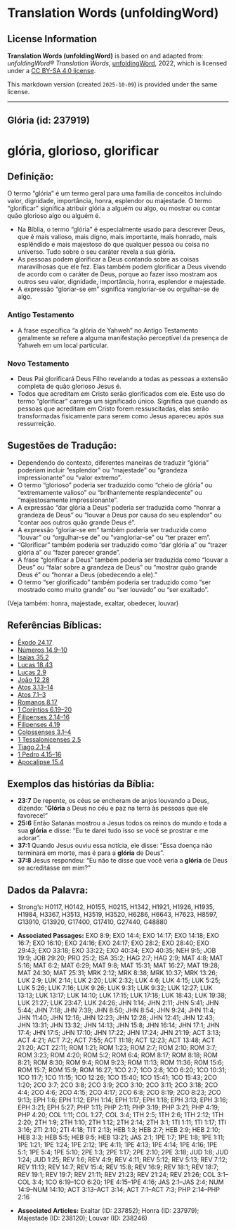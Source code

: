 # Translation Words (unfoldingWord)

## License Information

**Translation Words (unfoldingWord)** is based on and adapted from: _unfoldingWord® Translation Words_, [unfoldingWord](https://unfoldingword.org/utw), 2022, which is licensed under a [CC BY-SA 4.0 license](https://creativecommons.org/licenses/by-sa/4.0/legalcode.en).

This markdown version (created `2025-10-09`) is provided under the same license.



--------------------------------

## Glória (id: 237919)

glória, glorioso, glorificar
============================

Definição:
----------

O termo “glória” é um termo geral para uma família de conceitos incluindo valor, dignidade, importância, honra, esplendor ou majestade. O termo “glorificar” significa atribuir glória a alguém ou algo, ou mostrar ou contar quão glorioso algo ou alguém é.

* Na Bíblia, o termo “glória” é especialmente usado para descrever Deus, que é mais valioso, mais digno, mais importante, mais honrado, mais esplêndido e mais majestoso do que qualquer pessoa ou coisa no universo. Tudo sobre o seu caráter revela a sua glória.
* As pessoas podem glorificar a Deus contando sobre as coisas maravilhosas que ele fez. Elas também podem glorificar a Deus vivendo de acordo com o caráter de Deus, porque ao fazer isso mostram aos outros seu valor, dignidade, importância, honra, esplendor e majestade.
* A expressão “gloriar\-se em” significa vangloriar\-se ou orgulhar\-se de algo.

### Antigo Testamento

* A frase específica “a glória de Yahweh” no Antigo Testamento geralmente se refere a alguma manifestação perceptível da presença de Yahweh em um local particular.

### Novo Testamento

* Deus Pai glorificará Deus Filho revelando a todas as pessoas a extensão completa de quão glorioso Jesus é.
* Todos que acreditam em Cristo serão glorificados com ele. Este uso do termo “glorificar” carrega um significado único. Significa que quando as pessoas que acreditam em Cristo forem ressuscitadas, elas serão transformadas fisicamente para serem como Jesus apareceu após sua ressurreição.

Sugestões de Tradução:
----------------------

* Dependendo do contexto, diferentes maneiras de traduzir “glória” poderiam incluir “esplendor” ou “majestade” ou “grandeza impressionante” ou “valor extremo”.
* O termo “glorioso” poderia ser traduzido como “cheio de glória” ou “extremamente valioso” ou “brilhantemente resplandecente” ou “majestosamente impressionante”.
* A expressão “dar glória a Deus” poderia ser traduzida como “honrar a grandeza de Deus” ou “louvar a Deus por causa do seu esplendor” ou “contar aos outros quão grande Deus é”.
* A expressão “gloriar\-se em” também poderia ser traduzida como “louvar” ou “orgulhar\-se de” ou “vangloriar\-se” ou “ter prazer em”.
* “Glorificar” também poderia ser traduzido como “dar glória a” ou “trazer glória a” ou “fazer parecer grande”.
* A frase “glorificar a Deus” também poderia ser traduzida como “louvar a Deus” ou “falar sobre a grandeza de Deus” ou “mostrar quão grande Deus é” ou “honrar a Deus (obedecendo a ele).”
* O termo “ser glorificado” também poderia ser traduzido como “ser mostrado como muito grande” ou “ser louvado” ou “ser exaltado”.

(Veja também: honra, majestade, exaltar, obedecer, louvar)

Referências Bíblicas:
---------------------

* [Êxodo 24\.17](https://ref.ly/Exod24:17)
* [Números 14\.9–10](https://ref.ly/Num14:9-Num14:10)
* [Isaías 35\.2](https://ref.ly/Isa35:2)
* [Lucas 18\.43](https://ref.ly/Luke18:43)
* [Lucas 2\.9](https://ref.ly/Luke2:9)
* [João 12\.28](https://ref.ly/John12:28)
* [Atos 3\.13–14](https://ref.ly/Acts3:13-Acts3:14)
* [Atos 7\.1–3](https://ref.ly/Acts7:1-Acts7:3)
* [Romanos 8\.17](https://ref.ly/Rom8:17)
* [1 Coríntios 6\.19–20](https://ref.ly/1Cor6:19-1Cor6:20)
* [Filipenses 2\.14–16](https://ref.ly/Phil2:14-Phil2:16)
* [Filipenses 4\.19](https://ref.ly/Phil4:19)
* [Colossenses 3\.1–4](https://ref.ly/Col3:1-Col3:4)
* [1 Tessalonicenses 2\.5](https://ref.ly/1Thess2:5)
* [Tiago 2\.1–4](https://ref.ly/Jas2:1-Jas2:4)
* [1 Pedro 4\.15–16](https://ref.ly/1Pet4:15-1Pet4:16)
* [Apocalipse 15\.4](https://ref.ly/Rev15:4)

Exemplos das histórias da Bíblia:
---------------------------------

* **23:7** De repente, os céus se encheram de anjos louvando a Deus, dizendo: “**Glória** a Deus no céu e paz na terra às pessoas que ele favorece!”
* **25:6** Então Satanás mostrou a Jesus todos os reinos do mundo e toda a sua **glória** e disse: “Eu te darei tudo isso se você se prostrar e me adorar”.
* **37:1** Quando Jesus ouviu essa notícia, ele disse: “Essa doença não terminará em morte, mas é para a **glória** de Deus”.
* **37:8** Jesus respondeu: “Eu não te disse que você veria a **glória** de Deus se acreditasse em mim?”

Dados da Palavra:
-----------------

* Strong’s: H0117, H0142, H0155, H0215, H1342, H1921, H1926, H1935, H1984, H3367, H3513, H3519, H3520, H6286, H6643, H7623, H8597, G13910, G13920, G17400, G17410, G27440, G48880

* **Associated Passages:** EXO 8:9; EXO 14:4; EXO 14:17; EXO 14:18; EXO 16:7; EXO 16:10; EXO 24:16; EXO 24:17; EXO 28:2; EXO 28:40; EXO 29:43; EXO 33:18; EXO 33:22; EXO 40:34; EXO 40:35; NEH 9:5; JOB 19:9; JOB 29:20; PRO 25:2; ISA 35:2; HAG 2:7; HAG 2:9; MAT 4:8; MAT 5:16; MAT 6:2; MAT 6:29; MAT 9:8; MAT 15:31; MAT 16:27; MAT 19:28; MAT 24:30; MAT 25:31; MRK 2:12; MRK 8:38; MRK 10:37; MRK 13:26; LUK 2:9; LUK 2:14; LUK 2:20; LUK 2:32; LUK 4:6; LUK 4:15; LUK 5:25; LUK 5:26; LUK 7:16; LUK 9:26; LUK 9:31; LUK 9:32; LUK 12:27; LUK 13:13; LUK 13:17; LUK 14:10; LUK 17:15; LUK 17:18; LUK 18:43; LUK 19:38; LUK 21:27; LUK 23:47; LUK 24:26; JHN 1:14; JHN 2:11; JHN 5:41; JHN 5:44; JHN 7:18; JHN 7:39; JHN 8:50; JHN 8:54; JHN 9:24; JHN 11:4; JHN 11:40; JHN 12:16; JHN 12:23; JHN 12:28; JHN 12:41; JHN 12:43; JHN 13:31; JHN 13:32; JHN 14:13; JHN 15:8; JHN 16:14; JHN 17:1; JHN 17:4; JHN 17:5; JHN 17:10; JHN 17:22; JHN 17:24; JHN 21:19; ACT 3:13; ACT 4:21; ACT 7:2; ACT 7:55; ACT 11:18; ACT 12:23; ACT 13:48; ACT 21:20; ACT 22:11; ROM 1:21; ROM 1:23; ROM 2:7; ROM 2:10; ROM 3:7; ROM 3:23; ROM 4:20; ROM 5:2; ROM 6:4; ROM 8:17; ROM 8:18; ROM 8:21; ROM 8:30; ROM 9:4; ROM 9:23; ROM 11:13; ROM 11:36; ROM 15:6; ROM 15:7; ROM 15:9; ROM 16:27; 1CO 2:7; 1CO 2:8; 1CO 6:20; 1CO 10:31; 1CO 11:7; 1CO 11:15; 1CO 12:26; 1CO 15:40; 1CO 15:41; 1CO 15:43; 2CO 1:20; 2CO 3:7; 2CO 3:8; 2CO 3:9; 2CO 3:10; 2CO 3:11; 2CO 3:18; 2CO 4:4; 2CO 4:6; 2CO 4:15; 2CO 4:17; 2CO 6:8; 2CO 8:19; 2CO 8:23; 2CO 9:13; EPH 1:6; EPH 1:12; EPH 1:14; EPH 1:17; EPH 1:18; EPH 3:13; EPH 3:16; EPH 3:21; EPH 5:27; PHP 1:11; PHP 2:11; PHP 3:19; PHP 3:21; PHP 4:19; PHP 4:20; COL 1:11; COL 1:27; COL 3:4; 1TH 2:5; 1TH 2:6; 1TH 2:12; 1TH 2:20; 2TH 1:9; 2TH 1:10; 2TH 1:12; 2TH 2:14; 2TH 3:1; 1TI 1:11; 1TI 1:17; 1TI 3:16; 2TI 2:10; 2TI 4:18; TIT 2:13; HEB 1:3; HEB 2:7; HEB 2:9; HEB 2:10; HEB 3:3; HEB 5:5; HEB 9:5; HEB 13:21; JAS 2:1; 1PE 1:7; 1PE 1:8; 1PE 1:11; 1PE 1:21; 1PE 1:24; 1PE 2:12; 1PE 4:11; 1PE 4:13; 1PE 4:14; 1PE 4:16; 1PE 5:1; 1PE 5:4; 1PE 5:10; 2PE 1:3; 2PE 1:17; 2PE 2:10; 2PE 3:18; JUD 1:8; JUD 1:24; JUD 1:25; REV 1:6; REV 4:9; REV 4:11; REV 5:12; REV 5:13; REV 7:12; REV 11:13; REV 14:7; REV 15:4; REV 15:8; REV 16:9; REV 18:1; REV 18:7; REV 19:1; REV 19:7; REV 21:11; REV 21:23; REV 21:24; REV 21:26; COL 3:1–COL 3:4; 1CO 6:19–1CO 6:20; 1PE 4:15–1PE 4:16; JAS 2:1–JAS 2:4; NUM 14:9–NUM 14:10; ACT 3:13–ACT 3:14; ACT 7:1–ACT 7:3; PHP 2:14–PHP 2:16
* **Associated Articles:** Exaltar (ID: 237852); Honra (ID: 237979); Majestade (ID: 238120); Louvar (ID: 238246)

